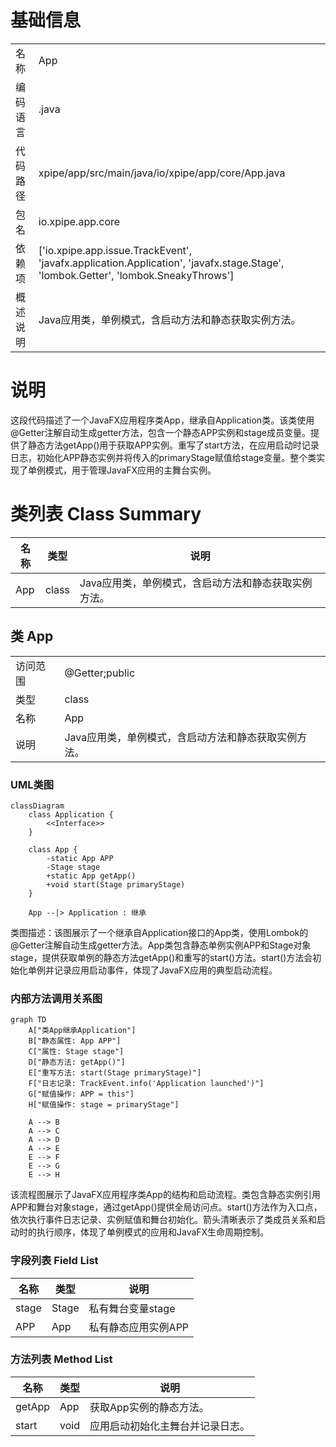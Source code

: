 # 基础信息

|      |      |
|------|------|
| 名称 | App |
| 编码语言 | .java |
| 代码路径 | xpipe/app/src/main/java/io/xpipe/app/core/App.java |
| 包名 | io.xpipe.app.core |
| 依赖项 | ['io.xpipe.app.issue.TrackEvent', 'javafx.application.Application', 'javafx.stage.Stage', 'lombok.Getter', 'lombok.SneakyThrows'] |
| 概述说明 | Java应用类，单例模式，含启动方法和静态获取实例方法。 |

# 说明

这段代码描述了一个JavaFX应用程序类App，继承自Application类。该类使用@Getter注解自动生成getter方法，包含一个静态APP实例和stage成员变量。提供了静态方法getApp()用于获取APP实例。重写了start方法，在应用启动时记录日志，初始化APP静态实例并将传入的primaryStage赋值给stage变量。整个类实现了单例模式，用于管理JavaFX应用的主舞台实例。

# 类列表 Class Summary

| 名称   | 类型  | 说明 |
|-------|------|-------------|
| App | class | Java应用类，单例模式，含启动方法和静态获取实例方法。 |



## 类 App

|      |      |
|------|------|
| 访问范围 | @Getter;public |
| 类型 | class |
| 名称 | App |
| 说明 | Java应用类，单例模式，含启动方法和静态获取实例方法。 |


### UML类图

```mermaid
classDiagram
    class Application {
        <<Interface>>
    }
    
    class App {
        -static App APP
        -Stage stage
        +static App getApp()
        +void start(Stage primaryStage)
    }
    
    App --|> Application : 继承
```

类图描述：该图展示了一个继承自Application接口的App类，使用Lombok的@Getter注解自动生成getter方法。App类包含静态单例实例APP和Stage对象stage，提供获取单例的静态方法getApp()和重写的start()方法。start()方法会初始化单例并记录应用启动事件，体现了JavaFX应用的典型启动流程。


### 内部方法调用关系图

```mermaid
graph TD
    A["类App继承Application"]
    B["静态属性: App APP"]
    C["属性: Stage stage"]
    D["静态方法: getApp()"]
    E["重写方法: start(Stage primaryStage)"]
    F["日志记录: TrackEvent.info('Application launched')"]
    G["赋值操作: APP = this"]
    H["赋值操作: stage = primaryStage"]

    A --> B
    A --> C
    A --> D
    A --> E
    E --> F
    E --> G
    E --> H
```

该流程图展示了JavaFX应用程序类App的结构和启动流程。类包含静态实例引用APP和舞台对象stage，通过getApp()提供全局访问点。start()方法作为入口点，依次执行事件日志记录、实例赋值和舞台初始化。箭头清晰表示了类成员关系和启动时的执行顺序，体现了单例模式的应用和JavaFX生命周期控制。

### 字段列表 Field List

| 名称  | 类型  | 说明 |
|-------|-------|------|
| stage | Stage | 私有舞台变量stage |
| APP | App | 私有静态应用实例APP |

### 方法列表 Method List

| 名称  | 类型  | 说明 |
|-------|-------|------|
| getApp | App | 获取App实例的静态方法。 |
| start | void | 应用启动初始化主舞台并记录日志。 |




